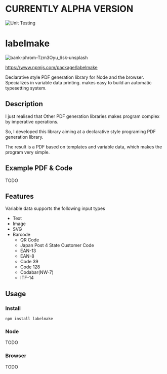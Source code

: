 # CURRENTLY ALPHA VERSION

![Unit Testing](https://github.com/hand-dot/labelmake/workflows/Unit%20Testing/badge.svg)
# labelmake
![bank-phrom-Tzm3Oyu_6sk-unsplash](./assets/top.jpg)

https://www.npmjs.com/package/labelmake

Declarative style PDF generation library for Node and the browser.  
Specializes in variable data printing. makes easy to build an automatic typesetting system.

## Description

I just realised that Other PDF generation libraries makes program complex by imperative operations.

So, I developed this library aiming at a declarative style programing PDF generation library.

The result is a PDF based on templates and variable data, which makes the program very simple.

## Example PDF & Code

TODO

## Features

Variable data supports the following input types

- Text
- Image
- SVG
- Barcode
  - QR Code
  - Japan Post 4 State Customer Code
  - EAN-13
  - EAN-8
  - Code 39
  - Code 128
  - Codabar(NW-7)
  - ITF-14

## Usage

### Install

```
npm install labelmake
```

### Node

TODO

### Browser

TODO